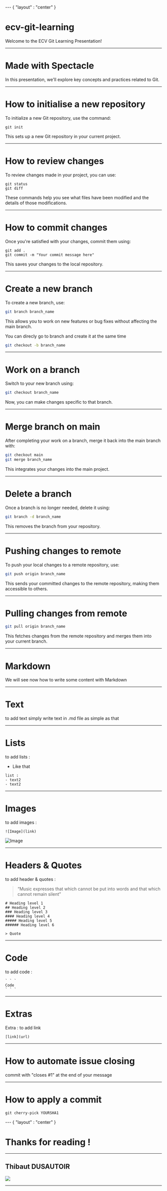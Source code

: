 --- { "layout" : "center" }
# ecv-git-learning

Welcome to the ECV Git Learning Presentation!

---
# Made with Spectacle

In this presentation, we'll explore key concepts and practices related to Git.

---
# How to initialise a new repository

To initialize a new Git repository, use the command:

```
git init
```

This sets up a new Git repository in your current project.

---
# How to review changes

To review changes made in your project, you can use:

```
git status
git diff
```

These commands help you see what files have been modified and the details of those modifications.

---
# How to commit changes

Once you're satisfied with your changes, commit them using:

```
git add .
git commit -m "Your commit message here"
```

This saves your changes to the local repository.

--- 
# Create a new branch

To create a new branch, use:

```bash
git branch branch_name
```

This allows you to work on new features or bug fixes without affecting the main branch.

You can direcly go to branch and create it at the same time

```bash
git checkout -b branch_name
```

---
# Work on a branch

Switch to your new branch using:

```bash
git checkout branch_name
```

Now, you can make changes specific to that branch.

---
# Merge branch on main

After completing your work on a branch, merge it back into the main branch with:

```bash
git checkout main
git merge branch_name
```

This integrates your changes into the main project.

---
# Delete a branch

Once a branch is no longer needed, delete it using:

```bash
git branch -d branch_name
```

This removes the branch from your repository.

---
# Pushing changes to remote

To push your local changes to a remote repository, use:

```bash
git push origin branch_name
```

This sends your committed changes to the remote repository, making them accessible to others.

---
# Pulling changes from remote

```bash
git pull origin branch_name
```

This fetches changes from the remote repository and merges them into your current branch.

---
# Markdown

We will see now how to write some content with Markdown

---
# Text

to add text simply write text in .md file as simple as that

---
# Lists

to add lists : 

- Like that

```
list : 
- text2
- text2
```

---
# Images

to add images : 

```
![Image](link)
```

![Image](https://symbols.getvecta.com/stencil_27/119_visual-studio-team-services-git-repository.cef4b0cc6c.png)

---
# Headers & Quotes

to add header & quotes : 
> “Music expresses that which cannot be put into words and that which cannot remain silent”

``` 
# Heading level 1
## Heading level 2
### Heading level 3
#### Heading level 4
##### Heading level 5
###### Heading level 6

> Quote
```

--- 
# Code

to add code :

```
` ` `
Code
` ` `
```

---
# Extras

Extra : to add link 

```
[link](url)
```

---
# How to automate issue closing

commit with "closes #1" at the end of your message

---
# How to apply a commit

```
git cherry-pick YOURSHA1
```


--- { "layout" : "center" }
# Thanks for reading !

---

## Thibaut DUSAUTOIR

![](https://raw.githubusercontent.com/flexbox/github-bootcamp/main/slides/github-bootcamp.png)

---
